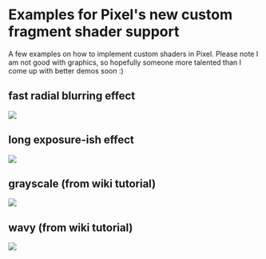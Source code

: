# Examples for Pixel's new custom fragment shader support

A few examples on how to implement custom shaders in Pixel. Please note I am not good with graphics, so hopefully someone more talented than I come up with better demos soon :)


## fast radial blurring effect

![](/fastblur.gif)

## long exposure-ish effect

![](/exposure.gif)

## grayscale (from wiki tutorial)

![](/grayscale.png)

## wavy (from wiki tutorial)

![](/wavy.gif)